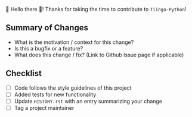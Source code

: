 🎉 Hello there 🎉! Thanks for taking the time to contribute to `Tiingo-Python`!

## Summary of Changes

- What is the motivation / context for this change?
- Is this a bugfix or a feature?
- What does this change / fix? (Link to Github Issue page if applicable)

## Checklist

- [ ] Code follows the style guidelines of this project
- [ ] Added tests for new functionality
- [ ] Update `HISTORY.rst` with an entry summarizing your change
- [ ] Tag a project maintainer

